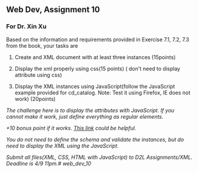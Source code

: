 ## Web Dev, Assignment 10
### For Dr. Xin Xu

Based on the information and requirements provided in Exercise 7.1, 7.2, 7.3 from the book, your tasks are

1. Create and XML document with at least three instances (15points)

2. Display the xml properly using css(15 points) ( don't need to display attribute using css)

3. Display the XML instances using JavaScript(follow the JavaScript example provided for cd_catalog. Note: Test it using Firefox, IE does not work) (20points)

*The challenge here is to display the attributes with JavaScript.  If you cannot make it work, just define everything as regular elements.*

*+10 bonus point if it works. [This link](https://www.w3schools.com/xml/met_element_getattribute.asp) could be helpful.*

*You do not need to define the schema and validate the instances, but do need to display the XML using the JavaScript.*

*Submit all files(XML, CSS, HTML with JavaScript) to D2L Assignments/XML. Deadline is 4/9 11pm.# web_dev_10*